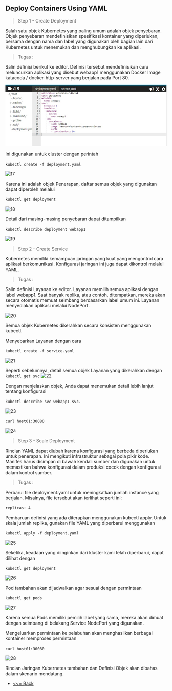 ## Deploy Containers Using YAML


> Step 1 - Create Deployment

Salah satu objek Kubernetes yang paling umum adalah objek penyebaran. Objek penyebaran mendefinisikan spesifikasi kontainer yang diperlukan, bersama dengan nama dan label yang digunakan oleh bagian lain dari Kubernetes untuk menemukan dan menghubungkan ke aplikasi.

 > Tugas : 


Salin definisi berikut ke editor. Definisi tersebut mendefinisikan cara meluncurkan aplikasi yang disebut webapp1 menggunakan Docker Image katacoda / docker-http-server yang berjalan pada Port 80.


 ![16](images/README.16.jpg)

 Ini digunakan untuk cluster dengan perintah

 ```kubectl create -f deployment.yaml```

 ![17](images/README.17.jpg)

 Karena ini adalah objek Penerapan, daftar semua objek yang digunakan dapat diperoleh melalui

 ```kubectl get deployment```

 ![18](images/README.18.jpg)

 Detail dari masing-masing penyebaran dapat ditampilkan

 ```kubectl describe deployment webapp1```

  ![19](images/README.19.jpg)



> Step 2 - Create Service

Kubernetes memiliki kemampuan jaringan yang kuat yang mengontrol cara aplikasi berkomunikasi. Konfigurasi jaringan ini juga dapat dikontrol melalui YAML.


 > Tugas : 


Salin definisi Layanan ke editor. Layanan memilih semua aplikasi dengan label webapp1. Saat banyak replika, atau contoh, ditempatkan, mereka akan secara otomatis memuat seimbang berdasarkan label umum ini. Layanan menyediakan aplikasi melalui NodePort.


 ![20](images/README.20.jpg)

 Semua objek Kubernetes dikerahkan secara konsisten menggunakan kubectl.

Menyebarkan Layanan dengan cara

 ```kubectl create -f service.yaml```

 ![21](images/README.21.jpg)

 Seperti sebelumnya, detail semua objek Layanan yang dikerahkan dengan ```kubectl get svc```
 ![22](images/README.22.jpg)

Dengan menjelaskan objek, Anda dapat menemukan detail lebih lanjut tentang konfigurasi

 ```kubectl describe svc webapp1-svc.```

 ![23](images/README.23.jpg)


 ```curl host01:30080```

  ![24](images/README.24.jpg)


 
 > Step 3 - Scale Deployment

Rincian YAML dapat diubah karena konfigurasi yang berbeda diperlukan untuk penerapan. Ini mengikuti infrastruktur sebagai pola pikir kode. Manifes harus disimpan di bawah kendali sumber dan digunakan untuk memastikan bahwa konfigurasi dalam produksi cocok dengan konfigurasi dalam kontrol sumber.


 > Tugas : 



Perbarui file deployment.yaml untuk meningkatkan jumlah instance yang berjalan. Misalnya, file tersebut akan terlihat seperti ini:

 ```replicas: 4```

 Pembaruan definisi yang ada diterapkan menggunakan kubectl apply. Untuk skala jumlah replika, gunakan file YAML yang diperbarui menggunakan

 ```kubectl apply -f deployment.yaml```

 ![25](images/README.25.jpg)

 Seketika, keadaan yang diinginkan dari kluster kami telah diperbarui, dapat dilihat dengan

 ```kubectl get deployment```

 ![26](images/README.26.jpg)

Pod tambahan akan dijadwalkan agar sesuai dengan permintaan

 ```kubectl get pods```

 ![27](images/README.27.jpg)

 Karena semua Pods memiliki pemilih label yang sama, mereka akan dimuat dengan seimbang di belakang Service NodePort yang digunakan.

Mengeluarkan permintaan ke pelabuhan akan menghasilkan berbagai kontainer memproses permintaan


 ```curl host01:30080```

 ![28](images/README.28.jpg)

  Rincian Jaringan Kubernetes tambahan dan Definisi Objek akan dibahas dalam skenario mendatang.

 


 * [<<= Back](README.md)